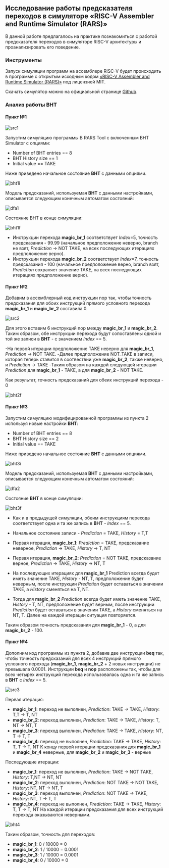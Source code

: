 ## Исследование работы предсказателя переходов в симуляторе «RISC-V Assembler and Runtime Simulator (RARS)»

В данной работе предлагалось на практике познакомиться с работой предсказателя переходов в симуляторе RISC-V архитектуры и проанализировать его поведение. 

### Инструменты
Запуск симуляции программ на ассемблере RISC-V будет происходить в программе с открытым исходным кодом [«RISC-V Assembler and Runtime Simulator (RARS)»](https://www.opensourceagenda.com/projects/rars) под лицензией MIT.

Скачать симулятор можно на официальной странице [Github](https://github.com/TheThirdOne/rars/releases/tag/v1.6).

### Анализ работы BHT

#### Пункт №1

![src1](https://github.com/RustamSubkhankulov/digital-electronics/blob/main/branchprediction/pics/src1.png)

Запустим симуляцию программы В RARS Tool с включенным BHT Simulator c опциями:
- Number of BHT entries == 8
- BHT History size == 1
- Initial value == TAKE

Ниже приведено начальное состояние **BHT** с данными опциями.

![bht1i](https://github.com/RustamSubkhankulov/digital-electronics/blob/main/branchprediction/pics/bht1i.png)

Модель предсказаний, используемая **BHT** с данными настройками, описывается следующим конечным автоматом состояний:

![dfa1](https://github.com/RustamSubkhankulov/digital-electronics/blob/main/branchprediction/pics/dfa1.png)

Состояние BHT в конце симуляции:

![bht1f](https://github.com/RustamSubkhankulov/digital-electronics/blob/main/branchprediction/pics/bht1f.png)

- Инструкции перехода **magic_br_1** соответствует *Index*=5, точность предсказания - 99.99 (начальное предположение неверно, branch не взят, *Prediction* -> NOT TAKE, на всех последующих итерациях предположение верно).
- Инструкции перехода **magic_br_2** соответствует *Index*=7, точность предсказания - 100 (начальное предположение верно, branch взят, *Prediction* сохраняет значение TAKE, на всех последующих итерациях предположение верно).

#### Пункт №2

Добавим в ассемблерный код инструкции nop так, чтобы точность предсказания для обоих инструкций прямого условного перехода **magic_br_1** и **magic_br_2** составила 0.

![src2](https://github.com/RustamSubkhankulov/digital-electronics/blob/main/branchprediction/pics/src2.png)

Для этого вставим 6 инструкций nop между **magic_br_1** и **magic_br_2**. Таким образом, обе инструкции перехода будут сопоставлены одной и той же записи в **BHT** - с значением *Index* == 5. 

-На первой итерации предположение TAKE неверно для **magic_br_1**, *Prediction* -> NOT TAKE.
-Далее предположение NOT_TAKE в записи, которая теперь ставится в соотвествии уже **magic_br_2**, также неверно, и *Prediction* -> TAKE
-Таким образом на каждой следующей итерации *Prediction* для **magic_br_1** - TAKE, а для **magic_br_2** - NOT TAKE. 

Как результат, точность предсказаний для обеих инструкций перехода - 0

![bht2f](https://github.com/RustamSubkhankulov/digital-electronics/blob/main/branchprediction/pics/bht2f.png)

#### Пункт №3

Запустим симуляцию модифицированной программы из пункта 2 используя новые настройки **BHT**:
- Number of BHT entries == 8
- BHT History size == 2
- Initial value == TAKE

Ниже приведено начальное состояние **BHT** с данными опциями.

![bht3i](https://github.com/RustamSubkhankulov/digital-electronics/blob/main/branchprediction/pics/bht3i.png)

Модель предсказаний, используемая **BHT** с данными настройками, описывается следующим конечным автоматом состояний:

![dfa2](https://github.com/RustamSubkhankulov/digital-electronics/blob/main/branchprediction/pics/dfa2.png)

Состояние **BHT** в конце симуляции:

![bht3f](https://github.com/RustamSubkhankulov/digital-electronics/blob/main/branchprediction/pics/bht3f.png)

- Как и в предыдущей симуляции, обеим инструкциям перехода соответствует одна и та же запись в **BHT** - *Index* == 5.
- Начальное состояние записи - *Prediction* = TAKE, *History* = T,T
- Первая итерация, **magic_br_1**: *Prediction* = TAKE, предсказание неверное, *Prediction* -> TAKE, *History* -> T, NT
- Первая итерация, **magic_br_2**: *Prediction* = NOT TAKE, предсказание верное,  *Prediction* -> TAKE, *History* -> NT, T

- На последующих итерациях для **magic_br_1** Prediction всегда будет иметь значение TAKE, *History* - NT, T, предположение будет неверным, после инструкции *Prediction* будет оставаться в значении TAKE, а *History* сменяться на T, NT. 
- Тогда для **magic_br_2** *Prediction* всегда будет иметь значение TAKE, *History* - T, NT, предположение будет верным, после инструкции *Prediction* будет оставаться в значении TAKE, а *History* сменяться на NT, T. Далее на каждой итерации ситуация повторяется.

Таким образом точность предсказания для **magic_br_1** - 0, а для **magic_br_2** - 100.

#### Пункт №4

Дополним код программы из пункта 2, добавив две инструкции **beq** так, чтобы точность предсказаний для всех 4 инструкций прямого условного перехода (**magic_br_1**, **magic_br_2** + 2 новых инструкции) не превышала 0.0001. Инструкции **beq** и **nop** расположены так, чтобы для всех четырех инструкций перехода использовалась одна и та же запись в **BHT** с *Index* == 5.

![src3](https://github.com/RustamSubkhankulov/digital-electronics/blob/main/branchprediction/pics/src3.png)

Первая итерация: 
- **magic_br_1**: переход не выполнен, *Prediction*: TAKE -> TAKE, *History*: T,T ->  T, NT
- **magic_br_2**: переход выполнен, *Prediction*: TAKE -> TAKE, *History*: T, NT ->  NT, T
- **magic_br_3**: переход выполнен, *Prediction*: TAKE -> TAKE, *History*: NT, T ->  T, T
- **magic_br_4**: переход не выполнен, *Prediction*: TAKE -> TAKE, *History*:   T, T ->  T, NT
К концу первой итерации предсказания для **magic_br_1** и **magic_br_4** неверные, для **magic_br_2** и **magic_br_3** - верные

Последующие итерации:
- **magic_br_1**: переход не выполнен, *Prediction*: TAKE -> NOT TAKE, *History*: T,NT ->  NT, NT
- **magic_br_2**: переход выполнен, *Prediction*: NOT TAKE -> NOT TAKE, *History*: NT, NT ->  NT, T
- **magic_br_3**: переход выполнен, *Prediction*: NOT TAKE -> TAKE, *History*: NT, T ->  T, T
- **magic_br_4**: переход не выполнен, *Prediction*: TAKE -> TAKE, *History*:   T, T ->  T, NT
На каждой итерации предсказания для всех инструкций перехода оказываются неверными.

![bht4](https://github.com/RustamSubkhankulov/digital-electronics/blob/main/branchprediction/pics/bht4.png)

Таким образом, точность для переходов: 
- **magic_br_1**: 0 / 10000 = 0
- **magic_br_2**: 1 / 10000 = 0.0001
- **magic_br_3**: 1 / 10000 = 0.0001
- **magic_br_4**: 0 / 10000 = 0
